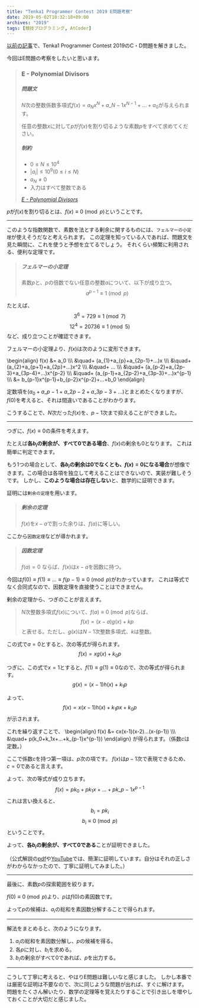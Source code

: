 ```yaml
---
title: "Tenka1 Programmer Contest 2019 E問題考察"
date: 2019-05-02T10:32:18+09:00
archives: "2019"
tags: [競技プログラミング, AtCoder]
---
```


[以前の記事](https://hee-san.github.io/blog/2019/tenka1_programmer_contest_2019_%E5%8F%82%E5%8A%A0%E8%A8%98%E9%8C%B2/)で、Tenka1 Programmer Contest 2019のC・D問題を解きました。

今回はE問題の考察をしたいと思います。

<!--more-->

> ### E - Polynomial Divisors
>
> ##### 問題文
>
> $N$次の整数係数多項式$f(x)=a_Nx^N+a\_{N-1}x^{N-1}+...+a_0$が与えられます。
>
> 任意の整数$x$に対して$p$が$f(x)$を割り切るような素数$p$をすべて求めてください。
>
> ##### 制約
> - $0 \leq N \leq 10^4$
> - $|a_i| \leq 10^9(0\leq i\leq N)$
> - $a_N \neq 0$
> - 入力はすべて整数である
>
> <cite>[E - Polynomial Divisors](https://atcoder.jp/contests/tenka1-2019/tasks/tenka1_2019_e)</cite>

$p$が$f(x)$を割り切るとは、$f(x)\equiv 0 \pmod{p}$ということです。

---

このような指数関数で、素数を法とする剰余に関するものには、`フェルマーの小定理`が使えそうだなと考えられます。
この定理を知っている人であれば、問題文を見た瞬間に、これを使うと予想を立てるでしょう。
それくらい頻繁に利用される、便利な定理です。

> ##### フェルマーの小定理
> 素数$p$と、$p$の倍数でない任意の整数$a$について、以下が成り立つ。
> $$a^{p-1} \equiv 1 \pmod{p}$$

たとえば、
$$3^{6} = 729 \equiv 1 \pmod{7}$$
$$12^{4} = 20736 \equiv 1 \pmod{5}$$
など、成り立つことが確認できます。

フェルマーの小定理より、$f(x)$は次のように変形できます。

\begin{align}
f(x) &= a_0 \\\\\\
&\quad+ (a\_{1}+a\_{p}+a\_{2p-1}+...)x \\\\\\
&\quad+ (a\_{2}+a\_{p+1}+a\_{2p}+...)x^2 \\\\\\
&\quad+ ... \\\\\\
&\quad+ (a\_{p-2}+a\_{2p-3}+a\_{3p-4}+...)x^{p-2} \\\\\\
&\quad+ (a\_{p-1}+a\_{2p-2}+a\_{3p-3}+...)x^{p-1} \\\\\\
&= b\_{p-1}x^{p-1}+b\_{p-2}x^{p-2}+...+b_0
\end{align}

定数項を$(a_0+a\_{p-1}+a\_{2p-2}+a\_{3p-3}+...)$とまとめたくなりますが、$f(0)$を考えると、それは間違いであることがわかります。

こうすることで、$N$次だった$f(x)$を、$p-1$次まで抑えることができました。

---

つぎに、$f(x)\equiv 0$の条件を考えます。

たとえば**各$b_i$の剰余が、すべて$0$である場合**、$f(x)$の剰余も$0$となります。
これは簡単に判定できます。

もう1つの場合として、**各$b_i$の剰余は$0$でなくとも、$f(x)\equiv 0$になる場合**が想像できます。この場合は各項を独立して考えることはできないので、実装が難しそうです。
しかし、**このような場合は存在しない**と、数学的に証明できます。

証明には`剰余の定理`を用います。

> ##### 剰余の定理
> $f(x)$を$x-a$で割った余りは、$f(a)$に等しい。

ここから`因数定理`などが導かれます。

> ##### 因数定理
> $f(a) = 0$ ならば、$f(x)$は$x-a$を因数に持つ。

今回は$f(0) \equiv f(1) \equiv ... \equiv f(p-1) \equiv 0 \pmod{p}$がわかっています。
これは等式でなく合同式なので、因数定理を直接使うことはできません。

剰余の定理から、つぎのことが言えます。

> $N$次整数多項式$f(x)$について、$f(a)\equiv 0 \pmod{p}$ならば、
> $$f(x) = (x-a)g(x) + kp$$
> と表せる。ただし、$g(x)$は$N-1$次整数多項式、$k$は整数。

この式で$a=0$とすると、次の等式が得られます。
$$f(x) = xg(x) + k_0p$$

つぎに、この式で$x=1$とすると、$f(1)\equiv g(1)\equiv 0$なので、次の等式が得られます。
$$g(x) = (x-1)h(x) + k_1p$$

よって、
$$f(x) = x(x-1)h(x)+ k_1px + k_0p$$
が示されます。

これを繰り返すことで、
\begin{align}
f(x) &= cx(x-1)(x-2)...(x-(p-1)) \\\\\\
&\quad+ p(k_0+k_1x+...+k\_{p-1}x^{p-1})
\end{align}
が得られます。（係数$c$は定数。）

ここで係数$c$を持つ第一項は、$p$次の項です。
$f(x)$は$p-1$次で表現できるため、$c=0$であると言えます。

よって、次の等式が成り立ちます。
$$f(x) = pk_0+pk_1x+...+pk\_{p-1}x^{p-1}$$
これは言い換えると、
$$b_i=pk_i$$
$$b_i \equiv 0 \pmod{p}$$
ということです。

よって、**各$b_i$の剰余が、すべて$0$である**ことが証明できました。

（公式解説の[pdf](https://img.atcoder.jp/tenka1-2019/editorial.pdf)や[YouTube](https://youtu.be/uQvc7k2xamY)では、簡潔に証明しています。自分はそれの正しさがわからなかったので、丁寧に証明してみました。）

---

最後に、素数$p$の探索範囲を絞ります。

$f(0)\equiv 0 \pmod{p}$より、$p$は$f(0)$の素因数です。

よって$p$の候補は、$a_i$の総和を素因数分解することで得られます。

---

解法をまとめると、次のようになります。

1. $a_i$の総和を素因数分解し、$p$の候補を得る。
1. 各$p$に対し、$b_i$を求める。
1. $b_i$の剰余がすべて$0$であれば、$p$を出力する。


---

こうして丁寧に考えると、やはりE問題は難しいなと感じました。
しかし本番では厳密な証明は不要なので、次に同じような問題が出れば、すぐに解けます。
問題をたくさん解いたり、数学の定理等を覚えたりすることで引き出しを増やしておくことが大切だと感じました。

